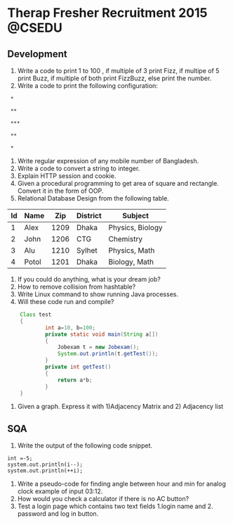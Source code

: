 # Therap Fresher Recruitment 2015 @CSEDU        

## Development

1. Write a code to print 1 to 100 , if multiple of 3 print Fizz, if  multipe of 5 print Buzz, if multiple of both print FizzBuzz, else print  the number.
2. Write a code to print the following configuration:

```
 *

 **

 ***

 **

 *
```

1. Write regular expression of any mobile number of Bangladesh.
2. Write a code to convert a string to integer.
3. Explain HTTP session and cookie.
4. Given a procedural programming to get area of square and rectangle. Convert it in the form of  OOP.
5. Relational Database Design from the following table.



| Id   | Name  | Zip  | District | Subject          |
| ---- | ----- | ---- | -------- | ---------------- |
| 1    | Alex  | 1209 | Dhaka    | Physics, Biology |
| 2    | John  | 1206 | CTG      | Chemistry        |
| 3    | Alu   | 1210 | Sylhet   | Physics, Math    |
| 4    | Potol | 1201 | Dhaka    | Biology, Math    |

1. If you could do anything, what is your dream job?
2. How to remove collision from hashtable?
3. Write Linux command to show running Java processes.
4. Will these code run and compile?

```java
	Class test
	{
	        int a=10, b=100;
			private static void main(String a[])
			{
				Jobexam t = new Jobexam();
				System.out.println(t.getTest());
			}
			private int getTest()
			{
				return a*b;
			}
	}
```

1. Given a graph. Express it with 1)Adjacency Matrix and 2) Adjacency list

## SQA

1. Write the output of the following code snippet.

```
int =-5;
system.out.println(i--);
system.out.println(++i);
```

1. Write a pseudo-code for finding angle between hour and min for analog clock example of input 03:12.
2. How would you check a calculator if there is no AC button?
3. Test a login page which contains two text fields 1.login name and 2. password and log in button.